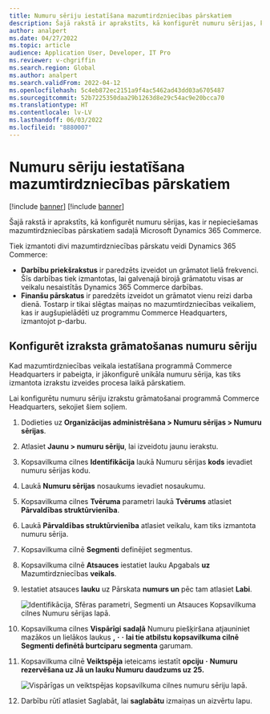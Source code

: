 ```yaml
---
title: Numuru sēriju iestatīšana mazumtirdzniecības pārskatiem
description: Šajā rakstā ir aprakstīts, kā konfigurēt numuru sērijas, kas ir nepieciešamas mazumtirdzniecības pārskatiem sadaļā Microsoft Dynamics 365 Commerce.
author: analpert
ms.date: 04/27/2022
ms.topic: article
audience: Application User, Developer, IT Pro
ms.reviewer: v-chgriffin
ms.search.region: Global
ms.author: analpert
ms.search.validFrom: 2022-04-12
ms.openlocfilehash: 5c4eb872ec2151a9f4ac5462ad43dd03a6705487
ms.sourcegitcommit: 52b7225350daa29b1263d8e29c54ac9e20bcca70
ms.translationtype: HT
ms.contentlocale: lv-LV
ms.lasthandoff: 06/03/2022
ms.locfileid: "8880007"
---
```

# <a name="set-up-number-sequences-for-retail-statements"></a>Numuru sēriju iestatīšana mazumtirdzniecības pārskatiem

[!include [banner](includes/banner.md)]
[!include [banner](includes/preview-banner.md)]

Šajā rakstā ir aprakstīts, kā konfigurēt numuru sērijas, kas ir nepieciešamas mazumtirdzniecības pārskatiem sadaļā Microsoft Dynamics 365 Commerce.

Tiek izmantoti divi mazumtirdzniecības pārskatu veidi Dynamics 365 Commerce: 

- **Darbību priekšrakstus** ir paredzēts izveidot un grāmatot lielā frekvenci. Šīs darbības tiek izmantotas, lai galvenajā birojā grāmatotu visas ar veikalu nesaistītās Dynamics 365 Commerce darbības. 
- **Finanšu pārskatus** ir paredzēts izveidot un grāmatot vienu reizi darba dienā. Tostarp ir tikai slēgtas maiņas no mazumtirdzniecības veikaliem, kas ir augšupielādēti uz programmu Commerce Headquarters, izmantojot p-darbu.

## <a name="configure-a-number-sequence-for-statement-posting"></a>Konfigurēt izraksta grāmatošanas numuru sēriju

Kad mazumtirdzniecības veikala iestatīšana programmā Commerce Headquarters ir pabeigta, ir jākonfigurē unikāla numuru sērija, kas tiks izmantota izrakstu izveides procesa laikā pārskatiem.

Lai konfigurētu numuru sēriju izrakstu grāmatošanai programmā Commerce Headquarters, sekojiet šiem soļiem.

1. Dodieties uz **Organizācijas administrēšana \> Numuru sērijas \> Numuru sērijas**.
1. Atlasiet **Jaunu \> numuru sēriju**, lai izveidotu jaunu ierakstu.
1. Kopsavilkuma cilnes **Identifikācija** laukā Numuru sērijas **kods** ievadiet numuru sērijas kodu.
1. Laukā **Numuru sērijas** nosaukums ievadiet nosaukumu.
1. Kopsavilkuma cilnes **Tvēruma** parametri laukā **Tvērums** atlasiet **Pārvaldības struktūrvienība**.
1. Laukā **Pārvaldības struktūrvienība** atlasiet veikalu, kam tiks izmantota numuru sērija.
1. Kopsavilkuma cilnē **Segmenti** definējiet segmentus.
1. Kopsavilkuma cilnē **Atsauces** iestatiet lauku Apgabals **uz** Mazumtirdzniecības **veikals**.
1. Iestatiet atsauces **lauku** uz Pārskata **numurs un** pēc tam atlasiet **Labi**.

    ![Identifikācija, Sfēras parametri, Segmenti un Atsauces Kopsavilkuma cilnes Numuru sērijas lapā.](media/retail-statements-num-seq-setup-01.png)

1. Kopsavilkuma cilnes **Vispārīgi** **sadaļā** Numuru piešķiršana atjauniniet mazākos un lielākos laukus **,** **·** **·** **lai tie atbilstu kopsavilkuma cilnē Segmenti definētā burtciparu segmenta** garumam.
1. Kopsavilkuma cilnē **Veiktspēja** ieteicams iestatīt **opciju** **·** **Numuru rezervēšana uz Jā un lauku Numuru daudzums uz** **25.**

    ![Vispārīgas un veiktspējas kopsavilkuma cilnes numuru sēriju lapā.](media/retail-statements-num-seq-setup-02.png)

1. Darbību rūtī atlasiet Saglabāt, lai **saglabātu** izmaiņas un aizvērtu lapu.
